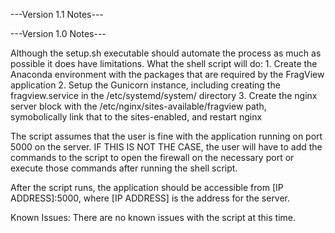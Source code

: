 ---Version 1.1 Notes---

---Version 1.0 Notes---

Although the setup.sh executable should automate the process as much as possible it does have limitations.
What the shell script will do:
    1. Create the Anaconda environment with the packages that are required by the FragView application
    2. Setup the Gunicorn instance, including creating the fragview.service in the /etc/systemd/system/
        directory
    3. Create the nginx server block with the /etc/nginx/sites-available/fragview path, symobolically
        link that to the sites-enabled, and restart nginx

The script assumes that the user is fine with the application running on port 5000 on the server.
IF THIS IS NOT THE CASE, the user will have to add the commands to the script to open the firewall
on the necessary port or execute those commands after running the shell script.

After the script runs, the application should be accessible from [IP ADDRESS]:5000, where [IP ADDRESS] is
the address for the server.

Known Issues:
    There are no known issues with the script at this time.
